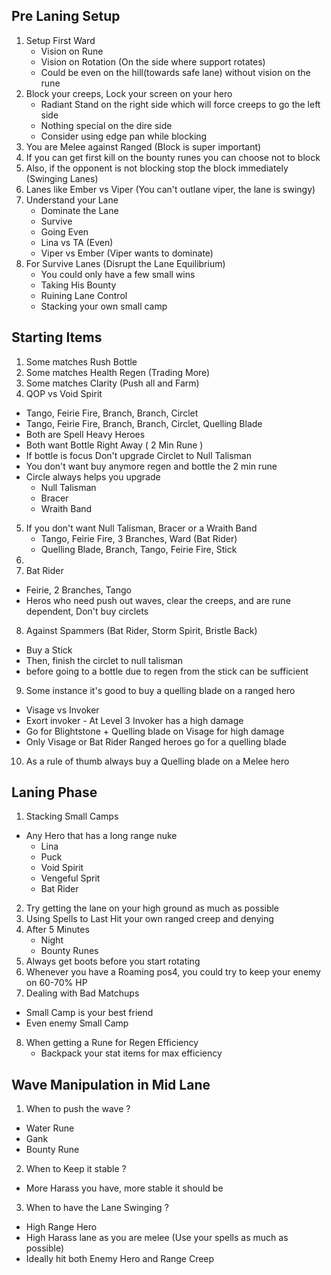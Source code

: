 ## Pre Laning Setup
1. Setup First Ward
   * Vision on Rune
   * Vision on Rotation (On the side where support rotates)
   * Could be even on the hill(towards safe lane) without vision on the rune
2. Block your creeps, Lock your screen on your hero
   * Radiant Stand on the right side which will force creeps to go the left side
   * Nothing special on the dire side
   * Consider using edge pan while blocking
4. You are Melee against Ranged (Block is super important)
5. If you can get first kill on the bounty runes you can choose not to block
6. Also, if the opponent is not blocking stop the block immediately (Swinging Lanes)
7. Lanes like Ember vs Viper (You can't outlane viper, the lane is swingy)
8. Understand your Lane
   * Dominate the Lane
   * Survive
   * Going Even
   * Lina vs TA (Even)
   * Viper vs Ember (Viper wants to dominate)
9. For Survive Lanes (Disrupt the Lane Equilibrium)
   * You could only have a few small wins
   * Taking His Bounty
   * Ruining Lane Control
   * Stacking your own small camp

## Starting Items
1. Some matches Rush Bottle
2. Some matches Health Regen (Trading More)
3. Some matches Clarity (Push all and Farm)
4. QOP vs Void Spirit
  * Tango, Feirie Fire, Branch, Branch, Circlet
  * Tango, Feirie Fire, Branch, Branch, Circlet, Quelling Blade
  * Both are Spell Heavy Heroes
  * Both want Bottle Right Away ( 2 Min Rune )
  * If bottle is focus Don't upgrade Circlet to Null Talisman
  * You don't want buy anymore regen and bottle the 2 min rune
  * Circle always helps you upgrade
      * Null Talisman
      * Bracer
      * Wraith Band
5. If you don't want  Null Talisman, Bracer or a Wraith Band
   * Tango, Feirie Fire, 3 Branches, Ward (Bat Rider)
   * Quelling Blade, Branch, Tango, Feirie Fire, Stick
6. 
7. Bat Rider
  * Feirie, 2 Branches, Tango 
  * Heros who need push out waves, clear the creeps, and are rune dependent, Don't buy circlets
8. Against Spammers (Bat Rider, Storm Spirit, Bristle Back)
  * Buy a Stick
  * Then, finish the circlet to null talisman
  * before going to a bottle due to regen from the stick can be sufficient
9. Some instance it's good to buy a quelling blade on a ranged hero
  * Visage vs Invoker
  * Exort invoker - At Level 3 Invoker has a high damage
  * Go for Blightstone + Quelling blade on Visage for high damage
  * Only Visage or Bat Rider Ranged heroes go for a quelling blade 
10. As a rule of thumb always buy a Quelling blade on a Melee hero


## Laning Phase
1. Stacking Small Camps
  * Any Hero that has a long range nuke
    * Lina
    * Puck
    * Void Spirit
    * Vengeful Sprit
    * Bat Rider
2. Try getting the lane on your high ground as much as possible
3. Using Spells to Last Hit your own ranged creep and denying
4. After 5 Minutes
    * Night
    * Bounty Runes 
5.  Always get boots before you start rotating
6.  Whenever you have a Roaming pos4, you could try to keep your enemy on 60-70% HP
7.  Dealing with Bad Matchups
   * Small Camp is your best friend
   * Even enemy Small Camp
8. When getting a Rune for Regen Efficiency
   * Backpack your stat items for max efficiency

## Wave Manipulation in Mid Lane
1. When to push the wave ?
  * Water Rune
  * Gank
  * Bounty Rune
2. When to Keep it stable ?
  * More Harass you have, more stable it should be
3. When to have the Lane Swinging ?
  * High Range Hero
  * High Harass lane as you are melee (Use your spells as much as possible)
  * Ideally hit both Enemy Hero and Range Creep
 
